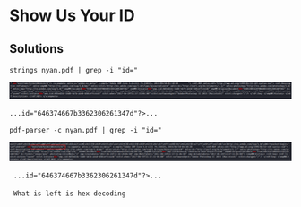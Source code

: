 # Show Us Your ID

## Solutions

```
strings nyan.pdf | grep -i "id="
```
![](images/id_0.png)
```
...id="646374667b3362306261347d"?>...
```
```
pdf-parser -c nyan.pdf | grep -i "id="
```
![](images/id_1.png)
```
 ...id="646374667b3362306261347d"?>...
 
 What is left is hex decoding
```
